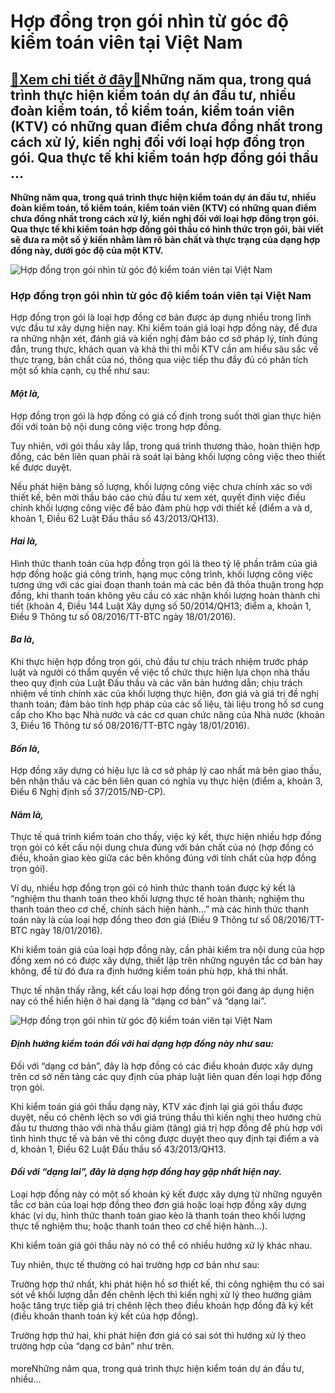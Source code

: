 Hợp đồng trọn gói nhìn từ góc độ kiểm toán viên tại Việt Nam
============================================================

[:gift:Xem chi tiết ở đây:gift:](https://hddtvn.com/hop-dong-tron-goi-nhin-tu-goc-do-kiem-toan-vien-tai-viet-nam/)Những năm qua, trong quá trình thực hiện kiểm toán dự án đầu tư, nhiều đoàn kiểm toán, tổ kiểm toán, kiểm toán viên (KTV) có những quan điểm chưa đồng nhất trong cách xử lý, kiến nghị đối với loại hợp đồng trọn gói. Qua thực tế khi kiểm toán hợp đồng gói thầu …
---------------------------------------------------------------------------------------------------------------------------------------------------------------------------------------------------------------------------------------------------------------------

**Những năm qua, trong quá trình thực hiện kiểm toán dự án đầu tư, nhiều đoàn kiểm toán, tổ kiểm toán, kiểm toán viên (KTV) có những quan điểm chưa đồng nhất trong cách xử lý, kiến nghị đối với loại hợp đồng trọn gói. Qua thực tế khi kiểm toán hợp đồng gói thầu có hình thức trọn gói, bài viết sẽ đưa ra một số ý kiến nhằm làm rõ bản chất và thực trạng của dạng hợp đồng này, dưới góc độ của một KTV.**


![Hợp đồng trọn gói nhìn từ góc độ kiểm toán viên tại Việt Nam](https://hddtvn.com/wp-content/uploads/2021/01/document-contract-signing_82574-9174.jpg)


### Hợp đồng trọn gói nhìn từ góc độ kiểm toán viên tại Việt Nam


Hợp đồng trọn gói là loại hợp đồng cơ bản được áp dụng nhiều trong lĩnh vực đầu tư xây dựng hiện nay. Khi kiểm toán giá loại hợp đồng này, để đưa ra những nhận xét, đánh giá và kiến nghị đảm bảo cơ sở pháp lý, tính đúng đắn, trung thực, khách quan và khả thi thì mỗi KTV cần am hiểu sâu sắc về thực trạng, bản chất của nó, thông qua việc tiếp thu đầy đủ có phân tích một số khía cạnh, cụ thể như sau:


#### *Một là,*


Hợp đồng trọn gói là hợp đồng có giá cố định trong suốt thời gian thực hiện đối với toàn bộ nội dung công việc trong hợp đồng.


Tuy nhiên, với gói thầu xây lắp, trong quá trình thương thảo, hoàn thiện hợp đồng, các bên liên quan phải rà soát lại bảng khối lượng công việc theo thiết kế được duyệt.


Nếu phát hiện bảng số lượng, khối lượng công việc chưa chính xác so với thiết kế, bên mời thầu báo cáo chủ đầu tư xem xét, quyết định việc điều chỉnh khối lượng công việc để bảo đảm phù hợp với thiết kế (điểm a và d, khoản 1, Điều 62 Luật Đấu thầu số 43/2013/QH13).


#### *Hai là,*


Hình thức thanh toán của hợp đồng trọn gói là theo tỷ lệ phần trăm của giá hợp đồng hoặc giá công trình, hạng mục công trình, khối lượng công việc tương ứng với các giai đoạn thanh toán mà các bên đã thỏa thuận trong hợp đồng, khi thanh toán không yêu cầu có xác nhận khối lượng hoàn thành chi tiết (khoản 4, Điều 144 Luật Xây dựng số 50/2014/QH13; điểm a, khoản 1, Điều 9 Thông tư số 08/2016/TT-BTC ngày 18/01/2016).


#### *Ba là*,


Khi thực hiện hợp đồng trọn gói, chủ đầu tư chịu trách nhiệm trước pháp luật và người có thẩm quyền về việc tổ chức thực hiện lựa chọn nhà thầu theo quy định của Luật Đấu thầu và các văn bản hướng dẫn; chịu trách nhiệm về tính chính xác của khối lượng thực hiện, đơn giá và giá trị đề nghị thanh toán; đảm bảo tính hợp pháp của các số liệu, tài liệu trong hồ sơ cung cấp cho Kho bạc Nhà nước và các cơ quan chức năng của Nhà nước (khoản 3, Điều 16 Thông tư số 08/2016/TT-BTC ngày 18/01/2016).


#### *Bốn là*,


Hợp đồng xây dựng có hiệu lực là cơ sở pháp lý cao nhất mà bên giao thầu, bên nhận thầu và các bên liên quan có nghĩa vụ thực hiện (điểm a, khoản 3, Điều 6 Nghị định số 37/2015/NĐ-CP).


#### *Năm là,*


Thực tế quá trình kiểm toán cho thấy, việc ký kết, thực hiện nhiều hợp đồng trọn gói có kết cấu nội dung chưa đúng với bản chất của nó (hợp đồng có điều, khoản giao kèo giữa các bên không đúng với tính chất của hợp đồng trọn gói).


Ví dụ, nhiều hợp đồng trọn gói có hình thức thanh toán được ký kết là “nghiệm thu thanh toán theo khối lượng thực tế hoàn thành; nghiệm thu thanh toán theo cơ chế, chính sách hiện hành…” mà các hình thức thanh toán này là của loại hợp đồng theo đơn giá (Điều 9 Thông tư số 08/2016/TT-BTC ngày 18/01/2016).


Khi kiểm toán giá của loại hợp đồng này, cần phải kiểm tra nội dung của hợp đồng xem nó có được xây dựng, thiết lập trên những nguyên tắc cơ bản hay không, để từ đó đưa ra định hướng kiểm toán phù hợp, khả thi nhất.


Thực tế nhận thấy rằng, kết cấu loại hợp đồng trọn gói đang áp dụng hiện nay có thể hiển hiện ở hai dạng là “dạng cơ bản” và “dạng lai”.


![Hợp đồng trọn gói nhìn từ góc độ kiểm toán viên tại Việt Nam](https://hddtvn.com/wp-content/uploads/2021/01/close-up-hand-holding-pen-sign-contract-document_10541-1024-1.jpg)


#### *Định hướng kiểm toán đối với hai dạng hợp đồng này như sau:*


Đối với “dạng cơ bản”, đây là hợp đồng có các điều khoản được xây dựng trên cơ sở nền tảng các quy định của pháp luật liên quan đến loại hợp đồng trọn gói.


Khi kiểm toán giá gói thầu dạng này, KTV xác định lại giá gói thầu được duyệt, nếu có chênh lệch so với giá trúng thầu thì kiến nghị theo hướng chủ đầu tư thương thảo với nhà thầu giảm (tăng) giá trị hợp đồng để phù hợp với tình hình thực tế và bản vẽ thi công được duyệt theo quy định tại điểm a và d, khoản 1, Điều 62 Luật Đấu thầu số 43/2013/QH13.


#### *Đối với “dạng lai”, đây là dạng hợp đồng hay gặp nhất hiện nay.*


Loại hợp đồng này có một số khoản ký kết được xây dựng từ những nguyên tắc cơ bản của loại hợp đồng theo đơn giá hoặc loại hợp đồng xây dựng khác (ví dụ, hình thức thanh toán giao kèo là thanh toán theo khối lượng thực tế nghiệm thu; hoặc thanh toán theo cơ chế hiện hành…).


Khi kiểm toán giá gói thầu này nó có thể có nhiều hướng xử lý khác nhau.


Tuy nhiên, thực tế thường có hai trường hợp cơ bản như sau:


Trường hợp thứ nhất, khi phát hiện hồ sơ thiết kế, thi công nghiệm thu có sai sót về khối lượng dẫn đến chênh lệch thì kiến nghị xử lý theo hướng giảm hoặc tăng trực tiếp giá trị chênh lệch theo điều khoản hợp đồng đã ký kết (điều khoản thanh toán ký kết của hợp đồng).


Trường hợp thứ hai, khi phát hiện đơn giá có sai sót thì hướng xử lý theo trường hợp của “dạng cơ bản” như trên.


#### 


moreNhững năm qua, trong quá trình thực hiện kiểm toán dự án đầu tư, nhiều…

